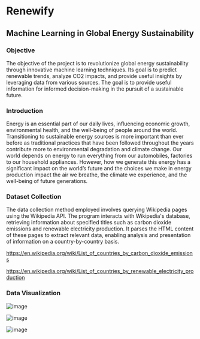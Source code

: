 # **Renewify** 
## **Machine Learning in Global Energy Sustainability**

### Objective

The objective of the project is to revolutionize global energy sustainability through innovative machine learning techniques. Its goal is to predict renewable trends, analyze CO2 impacts, and provide useful insights by leveraging data from various sources. The goal is to provide useful information for informed decision-making in the pursuit of a sustainable future.

### Introduction

Energy is an essential part of our daily lives, influencing economic growth, environmental health, and the well-being of people around the world. Transitioning to sustainable energy sources is more important than ever before as traditional practices that have been followed throughout the years contribute more to environmental degradation and climate change. Our world depends on energy to run everything from our automobiles, factories to our household appliances. However, how we generate this energy has a significant impact on the world’s future and the choices we make in energy production impact the air we breathe, the climate we experience, and the well-being of future generations.

### Dataset Collection

The data collection method employed involves querying Wikipedia pages using the Wikipedia API. The program interacts with Wikipedia's database, retrieving information about specified titles such as carbon dioxide emissions and renewable electricity production. It parses the HTML content of these pages to extract relevant data, enabling analysis and presentation of information on a country-by-country basis.

https://en.wikipedia.org/wiki/List_of_countries_by_carbon_dioxide_emissions

https://en.wikipedia.org/wiki/List_of_countries_by_renewable_electricity_production

### Data Visualization

![image](https://github.com/ManishV18/Renewify/assets/82750764/ff7add81-d276-44a5-ba33-a5725df1fb0a)

![image](https://github.com/ManishV18/Renewify/assets/82750764/2ffb38ba-e7fb-4dab-a37a-87c6ba4032d2)

![image](https://github.com/ManishV18/Renewify/assets/82750764/7b6e966a-380a-4fd4-95b8-a7d3d28a2886)




